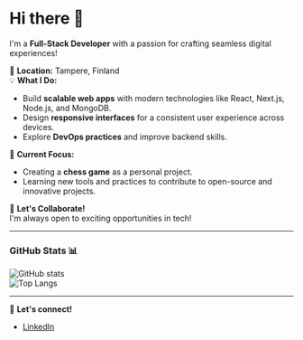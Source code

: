 # Hi there 👋  

I'm a **Full-Stack Developer** with a passion for crafting seamless digital experiences!  

📍 **Location:** Tampere, Finland  
💡 **What I Do:**  
- Build **scalable web apps** with modern technologies like React, Next.js, Node.js, and MongoDB.  
- Design **responsive interfaces** for a consistent user experience across devices.  
- Explore **DevOps practices** and improve backend skills.  

🎯 **Current Focus:**  
- Creating a **chess game** as a personal project.  
- Learning new tools and practices to contribute to open-source and innovative projects.  

💼 **Let's Collaborate!**  
I'm always open to exciting opportunities in tech!  

---

### GitHub Stats 📊  

![GitHub stats](https://github-readme-stats.vercel.app/api?username=hirunijay&show_icons=true&theme=radical)  
![Top Langs](https://github-readme-stats.vercel.app/api/top-langs/?username=hirunijay&layout=compact&theme=radical)

---

🌱 **Let's connect!**  

- [LinkedIn](https://www.linkedin.com/in/hiruni-s-jayasinghe/)
